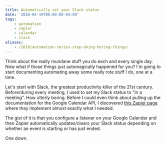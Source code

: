 ```yaml
---
title: Automatically set your Slack status
date: '2018-04-19T00:00:00-04:00'
tags:
    - automation
    - zapier
    - calendar
    - slack
aliases:
    - /2018/automation-series-stop-doing-boring-things/
---
```


Think about the really mundane stuff you do each and every single day. Now what if those things just automagically happened for you? I'm going to start documenting automating away some really rote stuff I do, one at a time.

Let's start with Slack, the greatest productivity killer of the 21st century. Before/during every meeting, I used to set my Slack status to "In a meeting". How utterly boring. Before I could even think about pulling up the documentation for the Google Calendar API, I discovered [this Zapier page](https://zapier.com/apps/google-calendar/integrations/slack/15914/update-your-slack-status-when-google-calendar-events-begin) where they implement almost exactly what I needed.

The gist of it is that you configure a listener on your Google Calendar and then Zapier automatically updates/clears your Slack status depending on whether an event is starting or has just ended.

One down.
